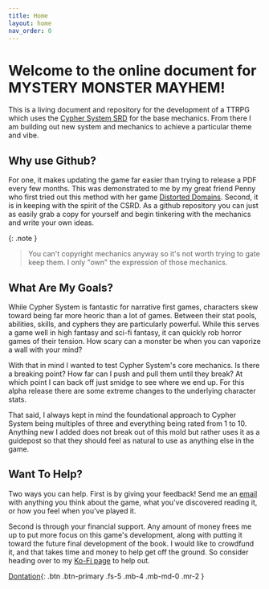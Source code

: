```yaml
---
title: Home
layout: home
nav_order: 0
---
```


# Welcome to the online document for **MYSTERY MONSTER MAYHEM!** 
This is a living document and repository for the development of a TTRPG which uses the [Cypher System SRD](https://screwtapello.gitlab.io/cypher-system-reference/index.html) for the base mechanics. From there I am building out new system and mechanics to achieve a particular theme and vibe.

## Why use Github?
For one, it makes updating the game far easier than trying to release a PDF every few months. This was demonstrated to me by my great friend Penny who first tried out this method with her game [Distorted Domains](http://transtapir.games/Distorted-Domains/). Second, it is in keeping with the spirit of the CSRD. As a github repository you can just as easily grab a copy for yourself and begin tinkering with the mechanics and write your own ideas.

{: .note }
> You can't copyright mechanics anyway so it's not worth trying to gate keep them. I only "own" the expression of those mechanics.

## What Are My Goals?<a name="goals"></a>
While Cypher System is fantastic for narrative first games, characters skew toward being far more heoric than a lot of games. Between their stat pools, abilities, skills, and cyphers they are particularly powerful. While this serves a game well in high fantasy and sci-fi fantasy, it can quickly rob horror games of their tension. How scary can a monster be when you can vaporize a wall with your mind?

With that in mind I wanted to test Cypher System's core mechanics. Is there a breaking point? How far can I push and pull them until they break? At which point I can back off just smidge to see where we end up. For this alpha release there are some extreme changes to the underlying character stats. 

That said, I always kept in mind the foundational approach to Cypher System being multiples of three and everything being rated from 1 to 10. Anything new I added does not break out of this mold but rather uses it as a guidepost so that they should feel as natural to use as anything else in the game.

## Want To Help?
Two ways you can help. First is by giving your feedback! Send me an [email](mailto:info@whensuddenly.games) with anything you think about the game, what you've discovered reading it, or how you feel when you've played it.

Second is through your financial support. Any amount of money frees me up to put more focus on this game's development, along with putting it toward the future final development of the book. I would like to crowdfund it, and that takes time and money to help get off the ground. So consider heading over to my [Ko-Fi page](https://ko-fi.com/whensuddenlygames) to help out.

[Dontation](https://ko-fi.com/whensuddenlygames){: .btn .btn-primary .fs-5 .mb-4 .mb-md-0 .mr-2 }
